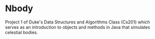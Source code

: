 # Nbody

Project 1 of Duke's Data Structures and Algorithms Class (Cs201) which serves as an introduction to objects and methods in Java that simulates celestial bodies.
